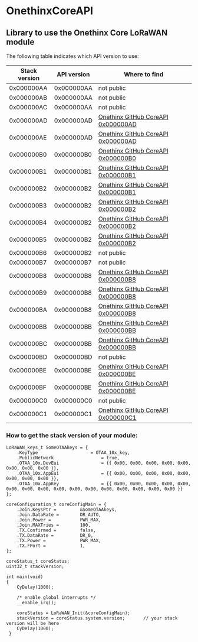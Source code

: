 # OnethinxCoreAPI

## Library to use the Onethinx Core LoRaWAN module

The following table indicates which API version to use:

| Stack version | API version | Where to find                                                                                    |
|---------------|-------------|--------------------------------------------------------------------------------------------------|
| 0x000000AA    | 0x000000AA  | not public                                                                                       |
| 0x000000AB    | 0x000000AA  | not public                                                                                       |
| 0x000000AC    | 0x000000AA  | not public                                                                                       |
| 0x000000AD    | 0x000000AD  | [Onethinx GitHub CoreAPI 0x000000AD](https://github.com/onethinx/OnethinxCoreAPI/tree/master/0x000000AD) |
| 0x000000AE    | 0x000000AD  | [Onethinx GitHub CoreAPI 0x000000AD](https://github.com/onethinx/OnethinxCoreAPI/tree/master/0x000000AD) |
| 0x000000B0    | 0x000000B0  | [Onethinx GitHub CoreAPI 0x000000B0](https://github.com/onethinx/OnethinxCoreAPI/tree/master/0x000000B0) |
| 0x000000B1    | 0x000000B1  | [Onethinx GitHub CoreAPI 0x000000B1](https://github.com/onethinx/OnethinxCoreAPI/tree/master/0x000000B1) |
| 0x000000B2    | 0x000000B2  | [Onethinx GitHub CoreAPI 0x000000B1](https://github.com/onethinx/OnethinxCoreAPI/tree/master/0x000000B2) |
| 0x000000B3    | 0x000000B2  | [Onethinx GitHub CoreAPI 0x000000B2](https://github.com/onethinx/OnethinxCoreAPI/tree/master/0x000000B2) |
| 0x000000B4    | 0x000000B2  | [Onethinx GitHub CoreAPI 0x000000B2](https://github.com/onethinx/OnethinxCoreAPI/tree/master/0x000000B2) |
| 0x000000B5    | 0x000000B2  | [Onethinx GitHub CoreAPI 0x000000B2](https://github.com/onethinx/OnethinxCoreAPI/tree/master/0x000000B2) |
| 0x000000B6    | 0x000000B2  | not public                                                                                       |
| 0x000000B7    | 0x000000B7  | not public                                                                                       |
| 0x000000B8    | 0x000000B8  | [Onethinx GitHub CoreAPI 0x000000B8](https://github.com/onethinx/OnethinxCoreAPI/tree/master/0x000000B8) |
| 0x000000B9    | 0x000000B8  | [Onethinx GitHub CoreAPI 0x000000B8](https://github.com/onethinx/OnethinxCoreAPI/tree/master/0x000000B8) |
| 0x000000BA    | 0x000000B8  | [Onethinx GitHub CoreAPI 0x000000B8](https://github.com/onethinx/OnethinxCoreAPI/tree/master/0x000000B8) |
| 0x000000BB    | 0x000000BB  | [Onethinx GitHub CoreAPI 0x000000BB](https://github.com/onethinx/OnethinxCoreAPI/tree/master/0x000000BB) |
| 0x000000BC    | 0x000000BB  | [Onethinx GitHub CoreAPI 0x000000BB](https://github.com/onethinx/OnethinxCoreAPI/tree/master/0x000000BB) |
| 0x000000BD    | 0x000000BD  | not public
| 0x000000BE    | 0x000000BE  | [Onethinx GitHub CoreAPI 0x000000BE](https://github.com/onethinx/OnethinxCoreAPI/tree/master/0x000000BE) |
| 0x000000BF    | 0x000000BE  | [Onethinx GitHub CoreAPI 0x000000BE](https://github.com/onethinx/OnethinxCoreAPI/tree/master/0x000000BE) |
| 0x000000C0    | 0x000000C0  | not public                                                                                       |
| 0x000000C1    | 0x000000C1  | [Onethinx GitHub CoreAPI 0x000000C1](https://github.com/onethinx/OnethinxCoreAPI/tree/master/0x000000C1) |

### How to get the stack version of your module:

```
LoRaWAN_keys_t SomeOTAAkeys = {
	.KeyType					= OTAA_10x_key,
	.PublicNetwork					= true,
	.OTAA_10x.DevEui				= {{ 0x00, 0x00, 0x00, 0x00, 0x00, 0x00, 0x00, 0x00 }},
	.OTAA_10x.AppEui				= {{ 0x00, 0x00, 0x00, 0x00, 0x00, 0x00, 0x00, 0x00 }},
	.OTAA_10x.AppKey				= {{ 0x00, 0x00, 0x00, 0x00, 0x00, 0x00, 0x00, 0x00, 0x00, 0x00, 0x00, 0x00, 0x00, 0x00, 0x00, 0x00 }}
};

coreConfiguration_t	coreConfigMain = {
	.Join.KeysPtr = 		&SomeOTAAkeys,
	.Join.DataRate =		DR_AUTO,
	.Join.Power =			PWR_MAX,
	.Join.MAXTries = 		100,
	.TX.Confirmed = 		false,
	.TX.DataRate = 			DR_0,
	.TX.Power = 			PWR_MAX,
	.TX.FPort = 			1,
};

coreStatus_t coreStatus;
uint32_t stackVersion;

int main(void)
{
	CyDelay(1000);
  
	/* enable global interrupts */
	__enable_irq();
	
	coreStatus = LoRaWAN_Init(&coreConfigMain);
	stackVersion = coreStatus.system.version;       // your stack version will be here
	CyDelay(1000);
 }
  ```
  


